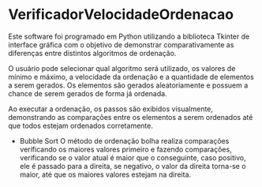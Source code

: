 # VerificadorVelocidadeOrdenacao

Este software foi programado em Python utilizando a biblioteca Tkinter de interface gráfica com o objetivo de demonstrar comparativamente as diferenças entre distintos algoritmos de ordenação.

O usuário pode selecionar qual algoritmo será utilizado, os valores de mínimo e máximo, a velocidade da ordenação e a quantidade de elementos a serem gerados. Os elementos são gerados aleatoriamente e possuem a chance de serem gerados de forma já ordenada.

Ao executar a ordenação, os passos são exibidos visualmente, demonstrando as comparações entre os elementos a serem ordenados até que todos estejam ordenados corretamente.

- Bubble Sort
  O método de ordenação bolha realiza comparações verificando os maiores valores primeiro e fazendo comparações, verificando se o valor atual é maior que o conseguinte, caso positivo, ele é passado para a direita, se negativo, o valor da direita torna-se o maior, até que os maiores valores estejam na direita.
